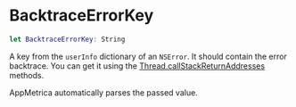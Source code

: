 # BacktraceErrorKey

```swift translate=no
let BacktraceErrorKey: String
```

A key from the `userInfo` dictionary of an `NSError`. It should contain the error backtrace. You can get it using the [Thread.callStackReturnAddresses](https://developer.apple.com/documentation/foundation/thread/1409565-callstackreturnaddresses) methods.

AppMetrica automatically parses the passed value.
